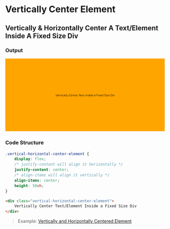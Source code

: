 # Vertically Center Element

## Vertically & Horizontally Center A Text/Element Inside A Fixed Size Div

### Output

![Vertically & Horizontally Centered Text/Element Inside A Fixed Size Div](img/vertically-center-text.png)

### Code Structure

```css
.vertical-horizontal-center-element {
    display: flex;
    /* justify-content will align it horizontally */
    justify-content: center;
    /* align-items will align it vertically */
    align-items: center;
    height: 50vh;
}
```

```html
<div class="vertical-horizontal-center-element">
    Vertically Center Text/Element Inside a Fixed Size Div
</div>
```

> Example: [Vertically and Horizontally Centered Element](example/index.html)
